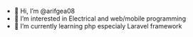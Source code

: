 - 👋 Hi, I’m @arifgea08
- 👀 I’m interested in Electrical and web/mobile programming
- 🌱 I’m currently learning php especialy Laravel framework

<!---- 💞️ I’m looking to collaborate on 
- 📫 Contact me if you 
--->
<!---
arifgea08/arifgea08 is a ✨ special ✨ repository because its `README.md` (this file) appears on your GitHub profile.
You can click the Preview link to take a look at your changes.
--->
